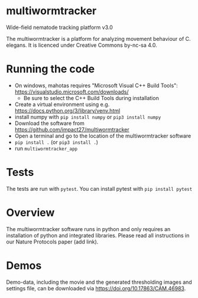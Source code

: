 # multiwormtracker
Wide-field nematode tracking platform v3.0

The multiwormtracker is a platform for analyzing movement behaviour of C. elegans. It is licenced under Creative Commons by-nc-sa 4.0.

# Running the code
 - On windows, mahotas requires "Microsoft Visual C++ Build Tools": https://visualstudio.microsoft.com/downloads/
     - Be sure to select the C++ Build Tools during installation
 - Create a virtual environment using e.g. https://docs.python.org/3/library/venv.html
 - install numpy with `pip install numpy` or `pip3 install numpy`
 - Download the software from https://github.com/impact27/multiwormtracker
 - Open a terminal and go to the location of the multiwormtracker software
 - `pip install .` (or `pip3 install .`)
 - run `multiwormtracker_app`

# Tests
The tests are run with `pytest`. You can install pytest with `pip install pytest`

# Overview
The multiwormtracker software runs in python and only requires an installation of python and integrated libraries.
Please read all instructions in our Nature Protocols paper (add link).

# Demos

Demo-data, including the movie and the generated thresholding images and settings file, can be downloaded via https://doi.org/10.17863/CAM.46983.
